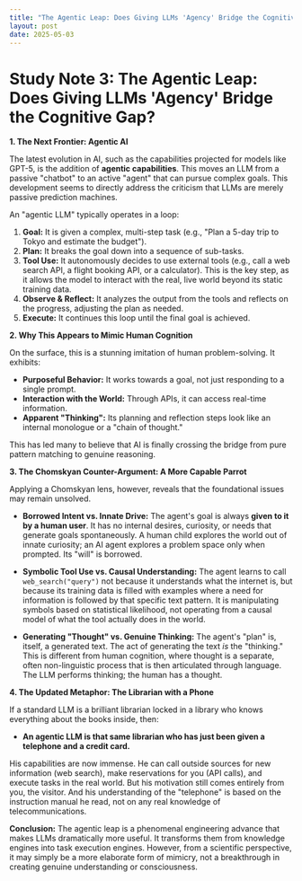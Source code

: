 ```yaml
---
title: "The Agentic Leap: Does Giving LLMs 'Agency' Bridge the Cognitive Gap?"
layout: post
date: 2025-05-03
---
```


# **Study Note 3: The Agentic Leap: Does Giving LLMs 'Agency' Bridge the Cognitive Gap?**

**1. The Next Frontier: Agentic AI**

The latest evolution in AI, such as the capabilities projected for models like GPT-5, is the addition of **agentic capabilities**. This moves an LLM from a passive "chatbot" to an active "agent" that can pursue complex goals. This development seems to directly address the criticism that LLMs are merely passive prediction machines.

An "agentic LLM" typically operates in a loop:
1.  **Goal:** It is given a complex, multi-step task (e.g., "Plan a 5-day trip to Tokyo and estimate the budget").
2.  **Plan:** It breaks the goal down into a sequence of sub-tasks.
3.  **Tool Use:** It autonomously decides to use external tools (e.g., call a web search API, a flight booking API, or a calculator). This is the key step, as it allows the model to interact with the real, live world beyond its static training data.
4.  **Observe & Reflect:** It analyzes the output from the tools and reflects on the progress, adjusting the plan as needed.
5.  **Execute:** It continues this loop until the final goal is achieved.

**2. Why This Appears to Mimic Human Cognition**

On the surface, this is a stunning imitation of human problem-solving. It exhibits:
*   **Purposeful Behavior:** It works towards a goal, not just responding to a single prompt.
*   **Interaction with the World:** Through APIs, it can access real-time information.
*   **Apparent "Thinking":** Its planning and reflection steps look like an internal monologue or a "chain of thought."

This has led many to believe that AI is finally crossing the bridge from pure pattern matching to genuine reasoning.

**3. The Chomskyan Counter-Argument: A More Capable Parrot**

Applying a Chomskyan lens, however, reveals that the foundational issues may remain unsolved.

*   **Borrowed Intent vs. Innate Drive:** The agent's goal is always **given to it by a human user**. It has no internal desires, curiosity, or needs that generate goals spontaneously. A human child explores the world out of innate curiosity; an AI agent explores a problem space only when prompted. Its "will" is borrowed.

*   **Symbolic Tool Use vs. Causal Understanding:** The agent learns to call `web_search("query")` not because it understands what the internet is, but because its training data is filled with examples where a need for information is followed by that specific text pattern. It is manipulating symbols based on statistical likelihood, not operating from a causal model of what the tool actually does in the world.

*   **Generating "Thought" vs. Genuine Thinking:** The agent's "plan" is, itself, a generated text. The act of generating the text *is* the "thinking." This is different from human cognition, where thought is a separate, often non-linguistic process that is then articulated through language. The LLM performs thinking; the human has a thought.

**4. The Updated Metaphor: The Librarian with a Phone**

If a standard LLM is a brilliant librarian locked in a library who knows everything about the books inside, then:

*   **An agentic LLM is that same librarian who has just been given a telephone and a credit card.**

His capabilities are now immense. He can call outside sources for new information (web search), make reservations for you (API calls), and execute tasks in the real world. But his motivation still comes entirely from you, the visitor. And his understanding of the "telephone" is based on the instruction manual he read, not on any real knowledge of telecommunications.

**Conclusion:** The agentic leap is a phenomenal engineering advance that makes LLMs dramatically more useful. It transforms them from knowledge engines into task execution engines. However, from a scientific perspective, it may simply be a more elaborate form of mimicry, not a breakthrough in creating genuine understanding or consciousness.
